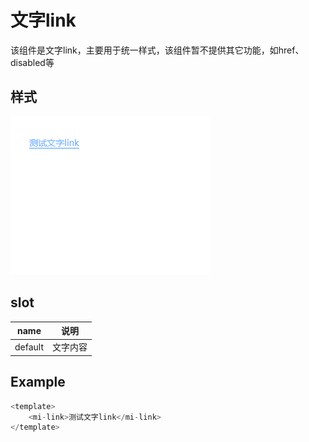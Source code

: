 # 文字link

该组件是文字link，主要用于统一样式，该组件暂不提供其它功能，如href、disabled等

## 样式

![Alt text](./image.png)

## slot

| name         | 说明                   |
| ------------ | ---------------------- |
| default      | 文字内容               |

## Example

```JavaScript
<template>
    <mi-link>测试文字link</mi-link>
</template>
```
